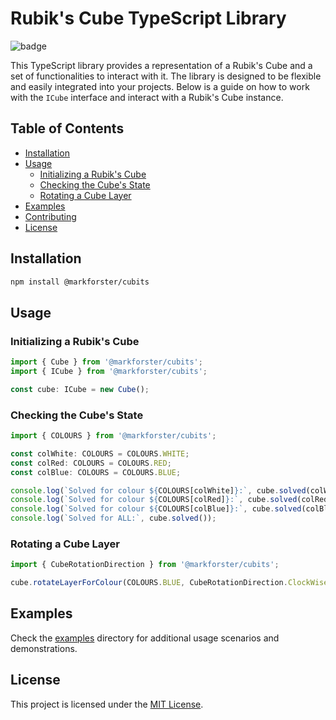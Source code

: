 # Rubik's Cube TypeScript Library

![badge](https://img.shields.io/endpoint?url=https://gist.githubusercontent.com/markforster/c101d6d2eb46daca41a0d4139367c468/raw/test.json)

This TypeScript library provides a representation of a Rubik's Cube and a set of functionalities to interact with it. The library is designed to be flexible and easily integrated into your projects. Below is a guide on how to work with the `ICube` interface and interact with a Rubik's Cube instance.

## Table of Contents

- [Installation](#installation)
- [Usage](#usage)
  - [Initializing a Rubik's Cube](#initializing-a-rubiks-cube)
  - [Checking the Cube's State](#checking-the-cubes-state)
  - [Rotating a Cube Layer](#rotating-a-cube-layer)
- [Examples](#examples)
- [Contributing](#contributing)
- [License](#license)

## Installation

```bash
npm install @markforster/cubits
```

## Usage

### Initializing a Rubik's Cube

```typescript
import { Cube } from '@markforster/cubits';
import { ICube } from '@markforster/cubits';

const cube: ICube = new Cube();
```

### Checking the Cube's State

```typescript
import { COLOURS } from '@markforster/cubits';

const colWhite: COLOURS = COLOURS.WHITE;
const colRed: COLOURS = COLOURS.RED;
const colBlue: COLOURS = COLOURS.BLUE;

console.log(`Solved for colour ${COLOURS[colWhite]}:`, cube.solved(colWhite));
console.log(`Solved for colour ${COLOURS[colRed]}:`, cube.solved(colRed));
console.log(`Solved for colour ${COLOURS[colBlue]}:`, cube.solved(colBlue));
console.log(`Solved for ALL:`, cube.solved());
```

### Rotating a Cube Layer

```typescript
import { CubeRotationDirection } from '@markforster/cubits';

cube.rotateLayerForColour(COLOURS.BLUE, CubeRotationDirection.ClockWise);
```

## Examples

Check the [examples](./examples) directory for additional usage scenarios and demonstrations.

## License

This project is licensed under the [MIT License](LICENSE).
